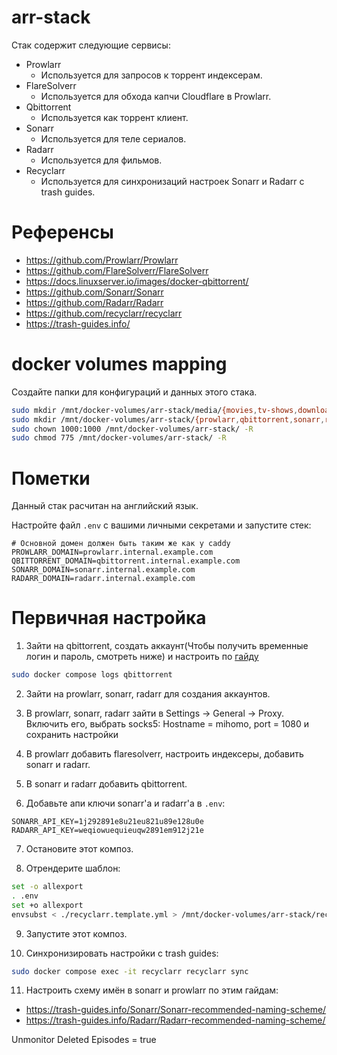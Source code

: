 # arr-stack

Стак содержит следующие сервисы:
  - Prowlarr
    - Используется для запросов к торрент индексерам.
  - FlareSolverr
    - Используется для обхода капчи Cloudflare в Prowlarr.
  - Qbittorrent
    - Используется как торрент клиент. 
  - Sonarr
    - Используется для теле сериалов.
  - Radarr
    - Используется для фильмов.
  - Recyclarr
    - Используется для синхронизаций настроек Sonarr и Radarr с trash guides.

# Референсы

- https://github.com/Prowlarr/Prowlarr
- https://github.com/FlareSolverr/FlareSolverr
- https://docs.linuxserver.io/images/docker-qbittorrent/
- https://github.com/Sonarr/Sonarr
- https://github.com/Radarr/Radarr
- https://github.com/recyclarr/recyclarr
- https://trash-guides.info/

# docker volumes mapping

Создайте папки для конфигураций и данных этого стака.

```bash
sudo mkdir /mnt/docker-volumes/arr-stack/media/{movies,tv-shows,downloads} -p
sudo mkdir /mnt/docker-volumes/arr-stack/{prowlarr,qbittorrent,sonarr,radarr,recyclarr}/config -p
sudo chown 1000:1000 /mnt/docker-volumes/arr-stack/ -R
sudo chmod 775 /mnt/docker-volumes/arr-stack/ -R
```

# Пометки

Данный стак расчитан на английский язык.

Настройте файл `.env` с вашими личными секретами и запустите стек:

```env
# Основной домен должен быть таким же как у caddy
PROWLARR_DOMAIN=prowlarr.internal.example.com
QBITTORRENT_DOMAIN=qbittorrent.internal.example.com
SONARR_DOMAIN=sonarr.internal.example.com
RADARR_DOMAIN=radarr.internal.example.com
```

# Первичная настройка

1. Зайти на qbittorrent, создать аккаунт(Чтобы получить временные логин и пароль, смотреть ниже) и настроить по [гайду](https://trash-guides.info/Downloaders/qBittorrent/Basic-Setup/)

```bash
sudo docker compose logs qbittorrent
```

2. Зайти на prowlarr, sonarr, radarr для создания аккаунтов.

3. В prowlarr, sonarr, radarr зайти в Settings -> General -> Proxy. Включить его, выбрать socks5: Hostname = mihomo, port = 1080 и сохранить настройки

4. В prowlarr добавить flaresolverr, настроить индексеры, добавить sonarr и radarr.

5. В sonarr и radarr добавить qbittorrent. 

6. Добавьте апи ключи sonarr'а и radarr'а в `.env`:

```env
SONARR_API_KEY=1j292891e8u21eu821u89e128u0e
RADARR_API_KEY=weqiowuequieuqw2891em912j21e
```

7. Остановите этот композ.

8. Отрендерите шаблон:

```bash
set -o allexport
. .env
set +o allexport
envsubst < ./recyclarr.template.yml > /mnt/docker-volumes/arr-stack/recyclarr/config/recyclarr.yml
```

9. Запустите этот композ.

10. Синхронизировать настройки с trash guides:

```bash
sudo docker compose exec -it recyclarr recyclarr sync
```

11. Настроить схему имён в sonarr и prowlarr по этим гайдам:

- https://trash-guides.info/Sonarr/Sonarr-recommended-naming-scheme/
- https://trash-guides.info/Radarr/Radarr-recommended-naming-scheme/

Unmonitor Deleted Episodes = true